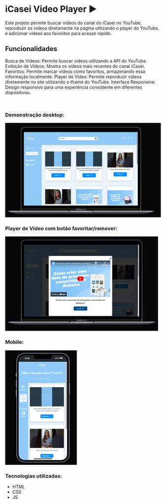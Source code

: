 # iCasei Video Player ▶️

Este projeto permite buscar vídeos do canal do iCasei no YouTube, reproduzir os vídeos diretamente na página utilizando o player do YouTube, e adicionar vídeos aos favoritos para acesso rápido.

## Funcionalidades
Busca de Vídeos: Permite buscar vídeos utilizando a API do YouTube.
Exibição de Vídeos: Mostra os vídeos mais recentes do canal iCasei.
Favoritos: Permite marcar vídeos como favoritos, armazenando essa informação localmente.
Player de Vídeo: Permite reproduzir vídeos diretamente no site utilizando o iframe do YouTube.
Interface Responsiva: Design responsivo para uma experiência consistente em diferentes dispositivos.

<br>

### Demonstração desktop:

<img src="./src/imagens/readme-files/preview-desktop-1.png" height="305px" alt="imagem da home do projeto iCasei Video Player">

### Player de Vídeo com botão favoritar/remover:
<img src="./src/imagens/readme-files/preview-desktop-2.png" height="305px" alt="imagem de modal do iCasei Video Player">


### Mobile:
<img src="./src/imagens/readme-files/preview-mobile.png" height="370px" alt="imagem de favoritos versão mobile do projeto iCasei Video Player">



### Tecnologias utilizadas:
- HTML
- CSS
- JS


#
